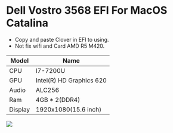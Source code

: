 # Dell Vostro 3568 EFI For MacOS Catalina
- Copy and paste Clover in EFI to using.
- Not fix wifi and Card AMD R5 M420.

| Model     | Name    |
| --------- | -------- | 
| CPU    | I7-7200U  |
| GPU     | Intel(R) HD Graphics 620     |   
| Audio | ALC256    |
| Ram | 4GB * 2(DDR4)    |
| Display | 1920x1080(15.6 inch)    |

![](http://i.imgur.com/otzanJc.png)
